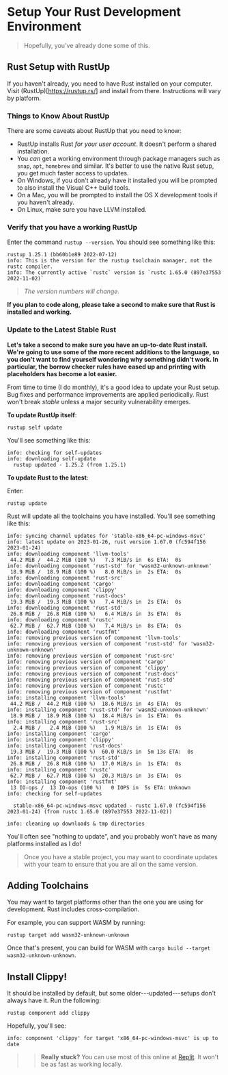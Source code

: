 # Setup Your Rust Development Environment

> Hopefully, you've already done some of this.

## Rust Setup with RustUp

If you haven't already, you need to have Rust installed on your computer.
Visit (RustUp)[https://rustup.rs/] and install from there. Instructions
will vary by platform.

### Things to Know About RustUp

There are some caveats about RustUp that you need to know:

* RustUp installs Rust *for your user account*. It doesn't perform a shared installation.
* You *can* get a working environment through package managers such as `snap`, `apt`, `homebrew` and similar. It's better to use the native Rust setup, you get much faster access to updates.
* On Windows, if you don't already have it installed you will be prompted to also install the Visual C++ build tools. 
* On a Mac, you will be prompted to install the OS X development tools if you haven't already.
* On Linux, make sure you have LLVM installed.

### Verify that you have a working RustUp

Enter the command `rustup --version`. You should see something like this:

```
rustup 1.25.1 (bb60b1e89 2022-07-12)
info: This is the version for the rustup toolchain manager, not the rustc compiler.
info: The currently active `rustc` version is `rustc 1.65.0 (897e37553 2022-11-02)`
```

> *The version numbers will change.*

**If you plan to code along, please take a second to make sure that Rust is installed and working.**

### Update to the Latest Stable Rust

**Let's take a second to make sure you have an up-to-date Rust install. We're going to use some of the more recent additions to the language, so you don't want to find yourself wondering why something didn't work. In particular, the borrow checker rules have eased up and printing with placeholders has become a lot easier.**

From time to time (I do monthly), it's a good idea to update your Rust setup. Bug fixes and
performance improvements are applied periodically. Rust won't break *stable* unless a
major security vulnerability emerges.

**To update RustUp itself**:

`rustup self update`

You'll see something like this:

```
info: checking for self-updates
info: downloading self-update
  rustup updated - 1.25.2 (from 1.25.1)
```

**To update Rust to the latest**:

Enter:

```
rustup update
```

Rust will update all the toolchains you have installed. You'll see something like this:

```
info: syncing channel updates for 'stable-x86_64-pc-windows-msvc'
info: latest update on 2023-01-26, rust version 1.67.0 (fc594f156 2023-01-24)
info: downloading component 'llvm-tools'
 44.2 MiB /  44.2 MiB (100 %)   7.3 MiB/s in  6s ETA:  0s
info: downloading component 'rust-std' for 'wasm32-unknown-unknown'
 18.9 MiB /  18.9 MiB (100 %)   8.0 MiB/s in  2s ETA:  0s
info: downloading component 'rust-src'
info: downloading component 'cargo'
info: downloading component 'clippy'
info: downloading component 'rust-docs'
 19.3 MiB /  19.3 MiB (100 %)   7.4 MiB/s in  2s ETA:  0s
info: downloading component 'rust-std'
 26.8 MiB /  26.8 MiB (100 %)   6.4 MiB/s in  3s ETA:  0s
info: downloading component 'rustc'
 62.7 MiB /  62.7 MiB (100 %)   7.4 MiB/s in  8s ETA:  0s
info: downloading component 'rustfmt'
info: removing previous version of component 'llvm-tools'
info: removing previous version of component 'rust-std' for 'wasm32-unknown-unknown'
info: removing previous version of component 'rust-src'
info: removing previous version of component 'cargo'
info: removing previous version of component 'clippy'
info: removing previous version of component 'rust-docs'
info: removing previous version of component 'rust-std'
info: removing previous version of component 'rustc'
info: removing previous version of component 'rustfmt'
info: installing component 'llvm-tools'
 44.2 MiB /  44.2 MiB (100 %)  18.6 MiB/s in  4s ETA:  0s
info: installing component 'rust-std' for 'wasm32-unknown-unknown'
 18.9 MiB /  18.9 MiB (100 %)  18.4 MiB/s in  1s ETA:  0s
info: installing component 'rust-src'
  2.4 MiB /   2.4 MiB (100 %)   1.9 MiB/s in  1s ETA:  0s
info: installing component 'cargo'
info: installing component 'clippy'
info: installing component 'rust-docs'
 19.3 MiB /  19.3 MiB (100 %)  60.0 KiB/s in  5m 13s ETA:  0s
info: installing component 'rust-std'
 26.8 MiB /  26.8 MiB (100 %)  17.0 MiB/s in  1s ETA:  0s
info: installing component 'rustc'
 62.7 MiB /  62.7 MiB (100 %)  20.3 MiB/s in  3s ETA:  0s
info: installing component 'rustfmt'
 13 IO-ops /  13 IO-ops (100 %)   0 IOPS in  5s ETA: Unknown
info: checking for self-updates

  stable-x86_64-pc-windows-msvc updated - rustc 1.67.0 (fc594f156 2023-01-24) (from rustc 1.65.0 (897e37553 2022-11-02))

info: cleaning up downloads & tmp directories
```

You'll often see "nothing to update", and you probably won't have as many platforms installed as I do!

> Once you have a stable project, you may want to coordinate updates with your team to ensure that you are all on the same version.

## Adding Toolchains

You may want to target platforms other than the one you are using for development. Rust includes cross-compilation.

For example, you can support WASM by running:

```
rustup target add wasm32-unknown-unknown
```

Once that's present, you can build for WASM with `cargo build --target wasm32-unknown-unknown`.

## Install Clippy!

It should be installed by default, but some older---updated---setups don't always have it. Run the following:

```
rustup component add clippy
```

Hopefully, you'll see:

```
info: component 'clippy' for target 'x86_64-pc-windows-msvc' is up to date
```

>> **Really stuck?** You can use most of this online at [Replit](https://replit.com/~). It won't be as fast as working locally.
